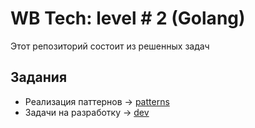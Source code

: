 # WB Tech: level # 2 (Golang)
Этот репозиторий состоит из решенных задач

## Задания
- Реализация паттернов -> [patterns](patterns)
- Задачи на разработку -> [dev](dev)